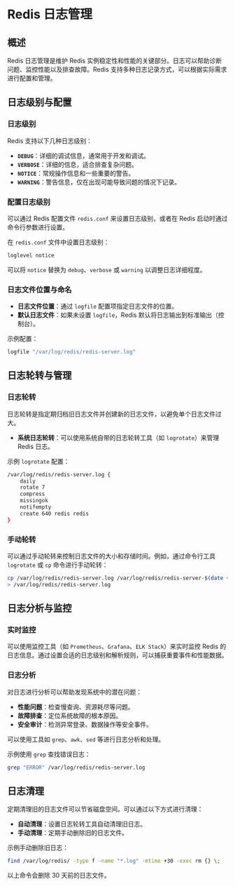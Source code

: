 # Redis 日志管理

## 概述

Redis 日志管理是维护 Redis 实例稳定性和性能的关键部分。日志可以帮助诊断问题、监控性能以及排查故障。Redis 支持多种日志记录方式，可以根据实际需求进行配置和管理。

## 日志级别与配置

### 日志级别

Redis 支持以下几种日志级别：

- **`DEBUG`**：详细的调试信息，通常用于开发和调试。
- **`VERBOSE`**：详细的信息，适合排查复杂问题。
- **`NOTICE`**：常规操作信息和一些重要的警告。
- **`WARNING`**：警告信息，仅在出现可能导致问题的情况下记录。

### 配置日志级别

可以通过 Redis 配置文件 `redis.conf` 来设置日志级别，或者在 Redis 启动时通过命令行参数进行设置。

在 `redis.conf` 文件中设置日志级别：

```bash
loglevel notice
```

可以将 `notice` 替换为 `debug`、`verbose` 或 `warning` 以调整日志详细程度。

### 日志文件位置与命名

- **日志文件位置**：通过 `logfile` 配置项指定日志文件的位置。
- **默认日志文件**：如果未设置 `logfile`，Redis 默认将日志输出到标准输出（控制台）。

示例配置：

```bash
logfile "/var/log/redis/redis-server.log"
```

## 日志轮转与管理

### 日志轮转

日志轮转是指定期归档旧日志文件并创建新的日志文件，以避免单个日志文件过大。

- **系统日志轮转**：可以使用系统自带的日志轮转工具（如 `logrotate`）来管理 Redis 日志。

示例 `logrotate` 配置：

```bash
/var/log/redis/redis-server.log {
    daily
    rotate 7
    compress
    missingok
    notifempty
    create 640 redis redis
}
```

### 手动轮转

可以通过手动轮转来控制日志文件的大小和存储时间。例如，通过命令行工具 `logrotate` 或 `cp` 命令进行手动轮转：

```bash
cp /var/log/redis/redis-server.log /var/log/redis/redis-server-$(date +%F).log
> /var/log/redis/redis-server.log
```

## 日志分析与监控

### 实时监控

可以使用监控工具（如 `Prometheus`、`Grafana`、`ELK Stack`）来实时监控 Redis 的日志信息。通过设置合适的日志级别和解析规则，可以捕获重要事件和性能数据。

### 日志分析

对日志进行分析可以帮助发现系统中的潜在问题：

- **性能问题**：检查慢查询、资源耗尽等问题。
- **故障排查**：定位系统故障的根本原因。
- **安全审计**：检测异常登录、数据操作等安全事件。

可以使用工具如 `grep`、`awk`、`sed` 等进行日志分析和处理。

示例使用 `grep` 查找错误日志：

```bash
grep "ERROR" /var/log/redis/redis-server.log
```

## 日志清理

定期清理旧的日志文件可以节省磁盘空间。可以通过以下方式进行清理：

- **自动清理**：设置日志轮转工具自动清理旧日志。
- **手动清理**：定期手动删除旧的日志文件。

示例手动删除旧日志：

```bash
find /var/log/redis/ -type f -name "*.log" -mtime +30 -exec rm {} \;
```

以上命令会删除 30 天前的日志文件。

